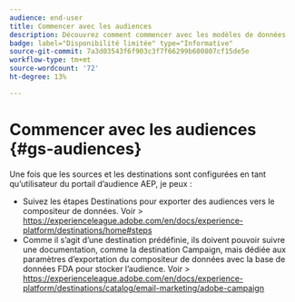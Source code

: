 ```yaml
---
audience: end-user
title: Commencer avec les audiences
description: Découvrez comment commencer avec les modèles de données
badge: label="Disponibilité limitée" type="Informative"
source-git-commit: 7a3d03543f6f903c3f7f66299b600807cf15de5e
workflow-type: tm+mt
source-wordcount: '72'
ht-degree: 13%

---
```


# Commencer avec les audiences {#gs-audiences}


Une fois que les sources et les destinations sont configurées en tant qu’utilisateur du portail d’audience AEP, je peux :

* Suivez les étapes Destinations pour exporter des audiences vers le compositeur de données. Voir > https://experienceleague.adobe.com/en/docs/experience-platform/destinations/home#steps
* Comme il s’agit d’une destination prédéfinie, ils doivent pouvoir suivre une documentation, comme la destination Campaign, mais dédiée aux paramètres d’exportation du compositeur de données avec la base de données FDA pour stocker l’audience. Voir > https://experienceleague.adobe.com/en/docs/experience-platform/destinations/catalog/email-marketing/adobe-campaign
